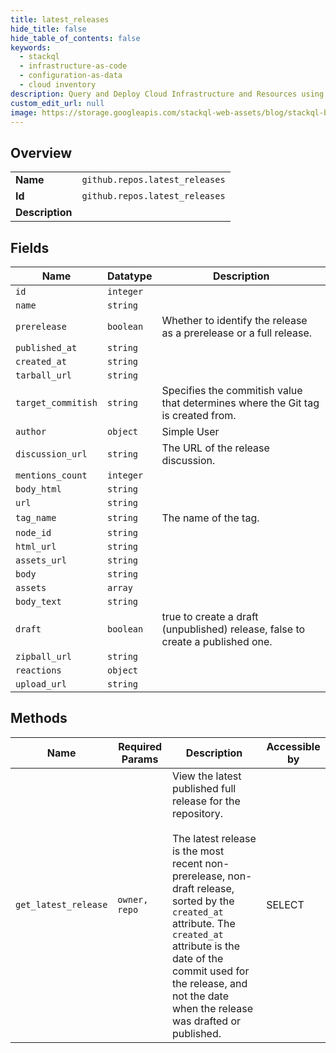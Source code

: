 ```yaml
---
title: latest_releases
hide_title: false
hide_table_of_contents: false
keywords:
  - stackql
  - infrastructure-as-code
  - configuration-as-data
  - cloud inventory
description: Query and Deploy Cloud Infrastructure and Resources using SQL
custom_edit_url: null
image: https://storage.googleapis.com/stackql-web-assets/blog/stackql-blog-post-featured-image.png
---
```

  
    

## Overview
<table><tbody>
<tr><td><b>Name</b></td><td><code>github.repos.latest_releases</code></td></tr>
<tr><td><b>Id</b></td><td><code>github.repos.latest_releases</code></td></tr>
<tr><td><b>Description</b></td><td></td></tr>
</tbody></table>

## Fields
| Name | Datatype | Description |
| ---- | -------- | ----------- |
| `id` | `integer` |  |
| `name` | `string` |  |
| `prerelease` | `boolean` | Whether to identify the release as a prerelease or a full release. |
| `published_at` | `string` |  |
| `created_at` | `string` |  |
| `tarball_url` | `string` |  |
| `target_commitish` | `string` | Specifies the commitish value that determines where the Git tag is created from. |
| `author` | `object` | Simple User |
| `discussion_url` | `string` | The URL of the release discussion. |
| `mentions_count` | `integer` |  |
| `body_html` | `string` |  |
| `url` | `string` |  |
| `tag_name` | `string` | The name of the tag. |
| `node_id` | `string` |  |
| `html_url` | `string` |  |
| `assets_url` | `string` |  |
| `body` | `string` |  |
| `assets` | `array` |  |
| `body_text` | `string` |  |
| `draft` | `boolean` | true to create a draft (unpublished) release, false to create a published one. |
| `zipball_url` | `string` |  |
| `reactions` | `object` |  |
| `upload_url` | `string` |  |
## Methods
| Name | Required Params | Description | Accessible by |
| ---- | --------------- | ----------- | ------------- |
| `get_latest_release` | `owner, repo` | View the latest published full release for the repository.<br /><br />The latest release is the most recent non-prerelease, non-draft release, sorted by the `created_at` attribute. The `created_at` attribute is the date of the commit used for the release, and not the date when the release was drafted or published. | SELECT |
